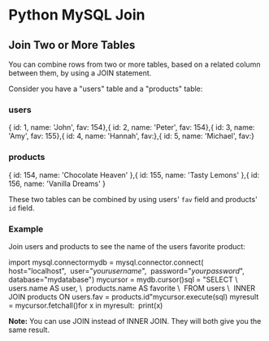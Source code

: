 
Python MySQL Join
=================


Join Two or More Tables
-----------------------


You can combine rows from two or more tables, based on a related column 
between them, by using a JOIN statement.


Consider you have a "users" table and a "products" table:



### users


{ id: 1, name: 'John', fav: 154},{ id: 
 2, name: 'Peter', fav: 154},{ id: 3, name: 'Amy', fav: 155},{ id: 4, name: 'Hannah', fav:},{ id: 5, name: 'Michael', fav:}


### products


{ id: 154, name: 
 'Chocolate Heaven' },{ id: 155, name: 'Tasty Lemons' },{ 
 id: 156, name: 'Vanilla Dreams' }

These two tables can be combined by using users' `fav` field and products' 
`id` field.



### Example


Join users and products to see the name of the users favorite product:



 import mysql.connectormydb = mysql.connector.connect(  host="localhost", 
 user="*yourusername*",  password="*yourpassword*",  database="mydatabase")
 mycursor = mydb.cursor()sql = "SELECT \  users.name AS user, 
 \  products.name AS favorite \  FROM users \  INNER JOIN 
 products ON users.fav = products.id"mycursor.execute(sql)
 myresult = mycursor.fetchall()for x in myresult:  print(x)


**Note:** You can use JOIN instead of INNER JOIN. They will 
 both give you the same result.



